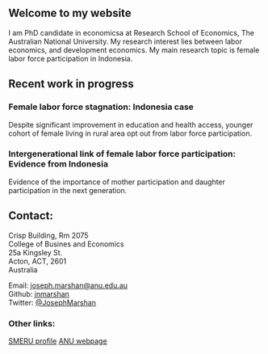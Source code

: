 ## Welcome to my website

I am PhD candidate in economicsa at Research School of Economics, The Australian National University. My research interest lies between labor economics, and development economics. My main research topic is female labor force participation in Indonesia.

## Recent work in progress 
### Female labor force stagnation: Indonesia case
Despite significant improvement in education and health access, younger cohort of female living in rural area opt out from labor force participation.

### Intergenerational link of female labor force participation: Evidence from Indonesia
Evidence of the importance of mother participation and daughter participation in the next generation.

## Contact:
Crisp Building, Rm 2075  
College of Busines and Economics  
25a Kingsley St.  
Acton, ACT, 2601  
Australia

Email: joseph.marshan@anu.edu.au  
Github: [jnmarshan](https://github.com/jnmarshan/jnmarshan.github.io)  
Twitter: [@JosephMarshan](https://twitter.com/JosephMarshan)

### Other links:
[SMERU profile](https://www.smeru.or.id/en/content/joseph-natanael-marshan) 
[ANU webpage](https://www.cbe.anu.edu.au/about/staff-directory/?profile=Joseph-Marshan)
